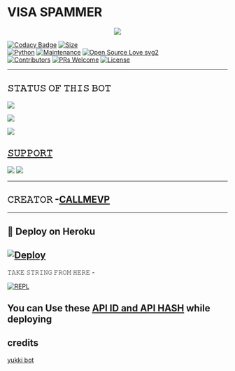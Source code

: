 # VISA SPAMMER

<p align="center">
  <img src="https://telegra.ph/file/389c2205934eb25cf487d.jpg">
</p>


[![Codacy Badge](https://api.codacy.com/project/badge/Grade/f7c51539e67b483bb8d7749acca51d3a)](https://app.codacy.com/gh/callmevp/VISA-SPAM-BOT?utm_source=github.com&utm_medium=referral&utm_content=callmevp/VISA-SPAM-BOT&utm_campaign=Badge_Grade_Settings)
[![Size](https://img.shields.io/github/repo-size/callmevp/VISA-SPAM-BOT?style=flat-square&color=green)](https://github.com/callmevp/VISA-SPAM-BOT/)   
[![Python](https://img.shields.io/badge/Python-v3.9-blue)](https://www.python.org/)
[![Maintenance](https://img.shields.io/badge/Maintained%3F-yes-green.svg)](https://github.com/callmevp/VISA-SPAM-BOT/graphs/commit-activity)
[![Open Source Love svg2](https://badges.frapsoft.com/os/v2/open-source.svg?v=103)](https://github.com/callmevp/VISA-SPAM-BOT)   
[![Contributors](https://img.shields.io/github/contributors/callmevp/VISA-SPAM-BOT?style=flat-square&color=green)](https://github.com/callmevp/VISA-SPAM-BOT/graphs/contributors)
[![PRs Welcome](https://img.shields.io/badge/PRs-welcome-brightgreen.svg?style=flat-square)](https://makeapullrequest.com)
[![License](https://img.shields.io/badge/License-AGPL-blue)](https://github.com/callmevp/VISA-SPAM-BOT/blob/main/LICENSE)

----

## 𝚂𝚃𝙰𝚃𝚄𝚂 𝙾𝙵 𝚃𝙷𝙸𝚂 𝙱𝙾𝚃 
<p align="left"><a href="https://github.com/callmevp/VISA-SPAM-BOT/network/members"><img src="https://img.shields.io/github/forks/callmevp/VISA-SPAM-BOT?label=Forks&logoColor=Black&style=social"></a><p align="left"><a href="https://github.com/callmevp/VISA-SPAM-BOT/stargazers"><img src="https://img.shields.io/github/stars/callmevp/VISA-SPAM-BOT?logoColor=Blue&style=social"></a><p align="left"><a href="https://github.com/callmevp/VISA-SPAM-BOT"></a><p align="left"><a href="https://github.com/callmevp/VISA-SPAM-BOT?"><img src="https://img.shields.io/github/last-commit/callmevp/VISA-SPAM-BOT?style=plastic"></

-------------------------------------------------

## 𝚂𝚄𝙿𝙿𝙾𝚁𝚃 
                          
<a href="https://t.me/Visa_Support"><img src="https://img.shields.io/badge/Join-SUPPORT%20GROUP-red.svg?logo=Telegram"></a>
<a href="https://t.me/MissVisa_Official"><img src="https://img.shields.io/badge/Join-SUPPORT%20CHANNEL-red.svg?logo=Telegram"></a>

-------------------------------------------------

## 𝙲𝚁𝙴𝙰𝚃𝙾𝚁 -[CALLMEVP](https://t.me/CALL_ME_VP)

-------------------------------------------------

## 🚀 Deploy on Heroku 
[![Deploy](https://www.herokucdn.com/deploy/button.svg)](https://heroku.com/deploy?template=https://github.com/callmevp/VISA-SPAM-BOT-HOST.git)
------------------------------------------------


𝚃𝙰𝙺𝙴 𝚂𝚃𝚁𝙸𝙽𝙶 𝙵𝚁𝙾𝙼 𝙷𝙴𝚁𝙴 - 

[![REPL](https://replit.com/badge/github/callmevp/VISA-SPAM-BOT)](https://replit.com/@callmevp/VISA-SPAM-BOT)
    
You can Use these [API ID and API HASH](https://t.me/MissVisa_Official/25) while deploying
-------------------------------------------------

## credits 

[yukki bot](https://github.com/YukkiBot/YukkiMultiSpamBot)
